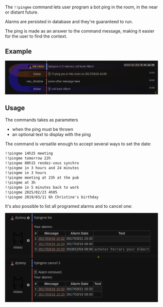 The `!!pingme` command lets user program a bot ping in the room, in the near or distant future.

Alarms are persisted in database and they're guaranteed to run.

The ping is made as an answer to the command message, making it easier for the user to find the context.

## Example

![pingme in 5 minutes](doc/pingme-5-minutes.png)

## Usage

The commands takes as parameters

* when the ping must be thrown
* an optional text to display with the ping

The command is versatile enough to accept several ways to set the date:

	!!pingme 14h25 meeting
	!!pingme tomorrow 22h
	!!pingme 00h15 rendez-vous synchro
	!!pingme in 3 hours and 24 minutes
	!!pingme in 3 hours
	!!pingme meeting at 23h at the pub
	!!pingme at 3h
	!!pingme in 5 minutes back to work
	!!pingme 2025/02/23 4h05
	!!pingme 2019/03/11 6h Christine's birthday

It's also possible to list all programed alarms and to cancel one:

![cancel alarm](doc/pingme-cancel.png)
